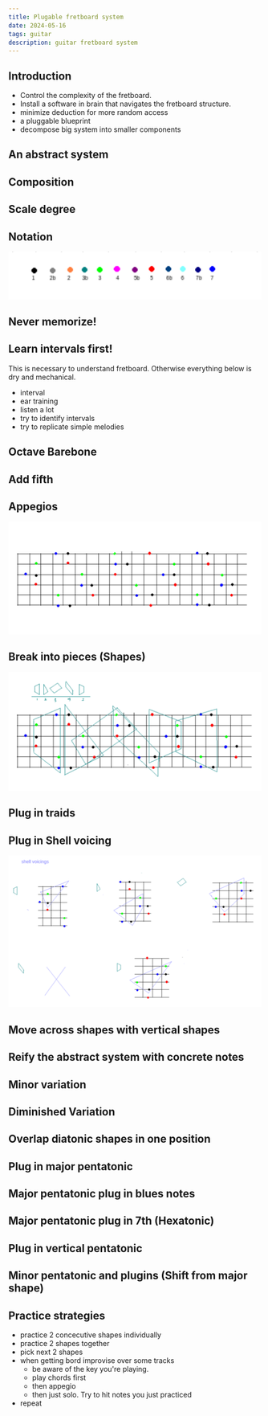 ```yaml
---
title: Plugable fretboard system 
date: 2024-05-16
tags: guitar
description: guitar fretboard system
---
```



## Introduction 

- Control the complexity of the fretboard.
- Install a software in brain that navigates the fretboard structure.
- minimize deduction for more random access
- a pluggable blueprint 
- decompose big system into smaller components


## An abstract system


## Composition


## Scale degree


## Notation
![12-notes-legend](/images/2024-05-16-plugable-fretboard-system-12notes-legend.png)


## Never memorize!


## Learn intervals first!


This is necessary to understand fretboard. Otherwise everything below is dry and mechanical.

- interval
- ear training
- listen a lot
- try to identify intervals
- try to replicate simple melodies


## Octave Barebone


## Add fifth


## Appegios

![Major 7 appegios](/images/2024-05-16-plugable-fretboard-system-major7-appegio.png)


## Break into pieces (Shapes)


![CAGED shapes](/images/2024-05-16-plugable-fretboard-system-caged-with-shapes.png)


## Plug in traids


## Plug in Shell voicing


![Plug in Shell voicing](/images/2024-05-16-plugable-fretboard-system-shell.png)


## Move across shapes with vertical shapes


## Reify the abstract system with concrete notes


## Minor variation


## Diminished Variation


## Overlap diatonic shapes in one position 


## Plug in major pentatonic 


## Major pentatonic plug in blues notes 


## Major pentatonic plug in 7th (Hexatonic)

 
## Plug in vertical pentatonic 


## Minor pentatonic and plugins (Shift from major shape)



## Practice strategies

- practice 2 concecutive shapes individually
- practice 2 shapes together
- pick next 2 shapes 
- when getting bord improvise over some tracks
    - be aware of the key you're playing.
    - play chords first
    - then appegio
    - then just solo. Try to hit notes you just practiced
- repeat
